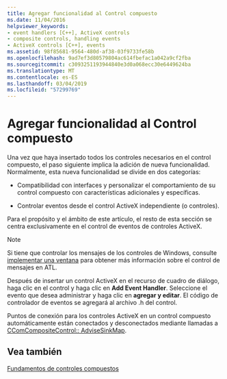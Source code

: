 ```yaml
---
title: Agregar funcionalidad al Control compuesto
ms.date: 11/04/2016
helpviewer_keywords:
- event handlers [C++], ActiveX controls
- composite controls, handling events
- ActiveX controls [C++], events
ms.assetid: 98f85681-9564-480d-af38-03f9733fe58b
ms.openlocfilehash: 9ad7ef3d80579804ac614fbefac1a042a9cf2fba
ms.sourcegitcommit: c3093251193944840e3d0a068ecc30e6449624ba
ms.translationtype: MT
ms.contentlocale: es-ES
ms.lasthandoff: 03/04/2019
ms.locfileid: "57299769"
---
```

# <a name="adding-functionality-to-the-composite-control"></a>Agregar funcionalidad al Control compuesto

Una vez que haya insertado todos los controles necesarios en el control compuesto, el paso siguiente implica la adición de nueva funcionalidad. Normalmente, esta nueva funcionalidad se divide en dos categorías:

- Compatibilidad con interfaces y personalizar el comportamiento de su control compuesto con características adicionales y específicas.

- Controlar eventos desde el control ActiveX independiente (o controles).

Para el propósito y el ámbito de este artículo, el resto de esta sección se centra exclusivamente en el control de eventos de controles ActiveX.

> [!NOTE]
>  Si tiene que controlar los mensajes de los controles de Windows, consulte [implementar una ventana](../atl/implementing-a-window.md) para obtener más información sobre el control de mensajes en ATL.

Después de insertar un control ActiveX en el recurso de cuadro de diálogo, haga clic en el control y haga clic en **Add Event Handler**. Seleccione el evento que desea administrar y haga clic en **agregar y editar**. El código de controlador de eventos se agregará al archivo .h del control.

Puntos de conexión para los controles ActiveX en un control compuesto automáticamente están conectados y desconectados mediante llamadas a [CComCompositeControl:: AdviseSinkMap](../atl/reference/ccomcompositecontrol-class.md#advisesinkmap).

## <a name="see-also"></a>Vea también

[Fundamentos de controles compuestos](../atl/atl-composite-control-fundamentals.md)
